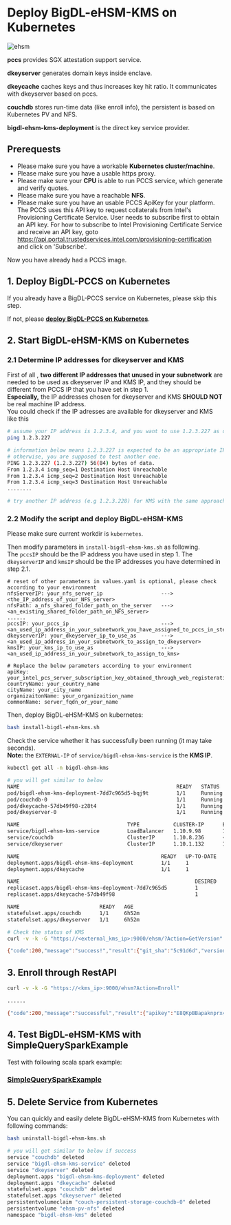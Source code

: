 # Deploy BigDL-eHSM-KMS on Kubernetes



![ehsm](https://user-images.githubusercontent.com/108786898/197957072-a1574387-3dbb-4cda-be52-4bb5fcb06d0c.png)


**pccs** provides SGX attestation support service.

**dkeyserver** generates domain keys inside enclave.

**dkeycache** caches keys and thus increases key hit ratio. It communicates with dkeyserver based on pccs.

**couchdb** stores run-time data (like enroll info), the persistent is based on Kubernetes PV and NFS. 

**bigdl-ehsm-kms-deployment** is the direct key service provider.


## Prerequests

- Please make sure you have a workable **Kubernetes cluster/machine**.
- Please make sure you have a usable https proxy.
- Please make sure your **CPU** is able to run PCCS service, which generate and verify quotes.
- Please make sure you have a reachable **NFS**.
- Please make sure you have an usable PCCS ApiKey for your platform. The PCCS uses this API key to request collaterals from Intel's Provisioning Certificate Service. User needs to subscribe first to obtain an API key. For how to subscribe to Intel Provisioning Certificate Service and receive an API key, goto https://api.portal.trustedservices.intel.com/provisioning-certification and click on 'Subscribe'.



Now you have already had a PCCS image.


## 1. Deploy BigDL-PCCS on Kubernetes
If you already have a BigDL-PCCS service on Kubernetes, please skip this step.

If not, please **[deploy BigDL-PCCS on Kubernetes](https://github.com/intel-analytics/BigDL/tree/main/ppml/services/pccs/kubernetes)**.
## 2. Start BigDL-eHSM-KMS on Kubernetes 
### 2.1 Determine IP addresses for dkeyserver and KMS
First of all , **two different IP addresses that unused in your subnetwork** are needed to be used as dkeyserver IP and KMS IP, and they should be different from PCCS IP that you have set in step 1. \
**Especially,** the IP addresses chosen for dkeyserver and KMS **SHOULD NOT** be real machine IP address. \
You could check if the IP adresses are available for dkeyserver and KMS like this
```bash
# assume your IP address is 1.2.3.4, and you want to use 1.2.3.227 as dkeyserver IP
ping 1.2.3.227

# information below means 1.2.3.227 is expected to be an appropriate IP addess for dkeyserver. 
# otherwise, you are supposed to test another one.
PING 1.2.3.227 (1.2.3.227) 56(84) bytes of data.
From 1.2.3.4 icmp_seq=1 Destination Host Unreachable
From 1.2.3.4 icmp_seq=2 Destination Host Unreachable
From 1.2.3.4 icmp_seq=3 Destination Host Unreachable
........

# try another IP address (e.g 1.2.3.228) for KMS with the same approach.
```

### 2.2 Modify the script and deploy BigDL-eHSM-KMS
Please make sure current workdir is `kubernetes`.

Then modify parameters in `install-bigdl-ehsm-kms.sh` as following. \
The `pccsIP` should be the IP address you have used in step 1. The `dkeyserverIP` and `kmsIP` should be the IP addresses you have determined in step 2.1. 

```shell
# reset of other parameters in values.yaml is optional, please check according to your environment
nfsServerIP: your_nfs_server_ip                   --->   <the_IP_address_of_your_NFS_server>
nfsPath: a_nfs_shared_folder_path_on_the_server   --->   <an_existing_shared_folder_path_on_NFS_server>
......
pccsIP: your_pccs_ip                              --->   <an_used_ip_address_in_your_subnetwork_you_have_assigned_to_pccs_in_step1>
dkeyserverIP: your_dkeyserver_ip_to_use_as        --->   <an_used_ip_address_in_your_subnetwork_to_assign_to_dkeyserver>
kmsIP: your_kms_ip_to_use_as                      --->   <an_used_ip_address_in_your_subnetwork_to_assign_to_kms>

# Replace the below parameters according to your environment
apiKey: your_intel_pcs_server_subscription_key_obtained_through_web_registeration
countryName: your_country_name
cityName: your_city_name
organizaitonName: your_organizaition_name
commonName: server_fqdn_or_your_name
```

Then, deploy BigDL-eHSM-KMS on kubernetes:

```bash
bash install-bigdl-ehsm-kms.sh
```

Check the service whether it has successfully been running (it may take seconds). \
**Note:** the `EXTERNAL-IP` of `service/bigdl-ehsm-kms-service` is the **KMS IP**. 

```bash
kubectl get all -n bigdl-ehsm-kms

# you will get similar to below
NAME                                                   READY   STATUS    RESTARTS   AGE
pod/bigdl-ehsm-kms-deployment-7dd7c965d5-bqj9t         1/1     Running   0          6h52m
pod/couchdb-0                                          1/1     Running   0          6h52m
pod/dkeycache-57db49f98-z28t4                          1/1     Running   0          6h52m
pod/dkeyserver-0                                       1/1     Running   0          6h52m

NAME                                   TYPE           CLUSTER-IP      EXTERNAL-IP     PORT(S)          AGE
service/bigdl-ehsm-kms-service         LoadBalancer   1.10.9.98       1.2.3.228       9000:30000/TCP   6h52m
service/couchdb                        ClusterIP      1.10.8.236      <none>          5984/TCP         6h52m
service/dkeyserver                     ClusterIP      1.10.1.132      1.2.3.227       8888/TCP         6h52m

NAME                                              READY   UP-TO-DATE   AVAILABLE   AGE
deployment.apps/bigdl-ehsm-kms-deployment         1/1     1            1           6h52m
deployment.apps/dkeycache                         1/1     1            1           6h52m

NAME                                                         DESIRED   CURRENT   READY   AGE
replicaset.apps/bigdl-ehsm-kms-deployment-7dd7c965d5         1         1         1       6h52m
replicaset.apps/dkeycache-57db49f98                          1         1         1       6h52m

NAME                          READY   AGE
statefulset.apps/couchdb      1/1     6h52m
statefulset.apps/dkeyserver   1/1     6h52m

# Check the status of KMS
curl -v -k -G "https://<external_kms_ip>:9000/ehsm/?Action=GetVersion"

{"code":200,"message":"success!","result":{"git_sha":"5c91d6d","version":"0.2.1"}}

```

## 3. Enroll through RestAPI

```bash
curl -v -k -G "https://<kms_ip>:9000/ehsm?Action=Enroll"

......

{"code":200,"message":"successful","result":{"apikey":"E8QKpBBapaknprx44FaaTY20rptg54Sg","appid":"8d5dd3b8-3996-40f5-9785-dcb8265981ba"}}
```

## 4. Test BigDL-eHSM-KMS with SimpleQuerySparkExample

Test with following scala spark example:
### [SimpleQuerySparkExample](https://github.com/intel-analytics/BigDL/tree/main/ppml#step-0-preparation-your-environment) 



## 5. Delete Service from Kubernetes

You can quickly and easily delete BigDL-eHSM-KMS from Kubernetes with following commands:

```bash
bash uninstall-bigdl-ehsm-kms.sh

# you will get similar to below if success
service "couchdb" deleted
service "bigdl-ehsm-kms-service" deleted
service "dkeyserver" deleted
deployment.apps "bigdl-ehsm-kms-deployment" deleted
deployment.apps "dkeycache" deleted
statefulset.apps "couchdb" deleted
statefulset.apps "dkeyserver" deleted
persistentvolumeclaim "couch-persistent-storage-couchdb-0" deleted
persistentvolume "ehsm-pv-nfs" deleted
namespace "bigdl-ehsm-kms" deleted
```
